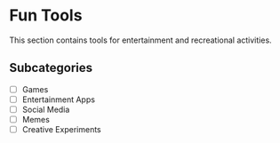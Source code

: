 # Fun Tools

This section contains tools for entertainment and recreational activities.

## Subcategories
- [ ] Games
- [ ] Entertainment Apps
- [ ] Social Media
- [ ] Memes
- [ ] Creative Experiments